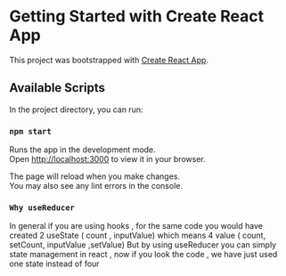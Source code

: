 # Getting Started with Create React App

This project was bootstrapped with [Create React App](https://github.com/facebook/create-react-app).

## Available Scripts

In the project directory, you can run:

### `npm start`

Runs the app in the development mode.\
Open [http://localhost:3000](http://localhost:3000) to view it in your browser.

The page will reload when you make changes.\
You may also see any lint errors in the console.

### `Why useReducer`

 In general if you are using hooks , for the same code you would have created 
 2 useState ( count , inputValue) which means 4 value ( count, setCount, inputValue ,setValue)
 But by using useReducer you can simply state management in react , now if you look the code , we have just used one state instead of four

